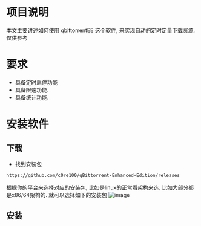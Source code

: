 # 项目说明
本文主要讲述如何使用 qbittorrentEE 这个软件, 来实现自动的定时定量下载资源. 仅供参考


# 要求
- 具备定时启停功能
- 具备限速功能.
- 具备统计功能.

# 安装软件
## 下载
- 找到安装包
```
https://github.com/c0re100/qBittorrent-Enhanced-Edition/releases
```
根据你的平台来选择对应的安装包, 比如是linux的正常看架构来选. 比如大部分都是x86/64架构的. 就可以选择如下的安装包
![image](https://github.com/linkellymcwq/usage_qbEE/assets/167314308/683a4430-f9ba-4057-83e9-326d238b7bfa)



## 安装
